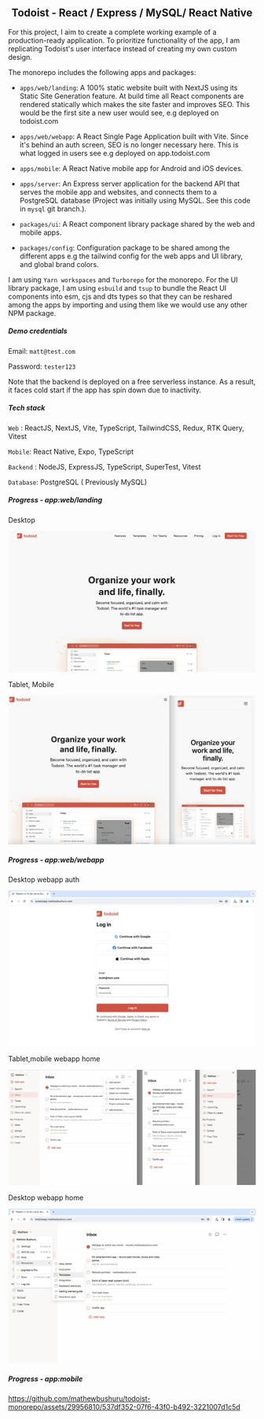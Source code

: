 <h2 align="center"> Todoist - React / Express / MySQL/ React Native </h2>

 For this project, I aim to create a complete working example of a production-ready application. To prioritize functionality of the app, I am replicating Todoist's user interface instead of creating my own custom design. 

 The monorepo includes the following apps and packages:

 - `apps/web/landing`: A 100% static website built with NextJS using its Static Site Generation feature. At build time all React components are rendered statically which makes the site faster and improves SEO. This would be the first site a new user would see, e.g deployed on todoist.com

 - `apps/web/webapp`: A React Single Page Application built with Vite. Since it's behind an auth screen, SEO is no longer necessary here. This is what logged in users see e.g deployed on app.todoist.com

 - `apps/mobile`: A React Native mobile app for Android and iOS devices.

 - `apps/server`: An Express server application for the backend API that serves the mobile app and websites, and connects them to a PostgreSQL database (Project was initially using MySQL. See this code in `mysql` git  branch.).

 - `packages/ui`: A React component library package shared by  the web and mobile apps.
 
 - `packages/config`: Configuration package to be shared among the different apps e.g the tailwind config for the web apps and UI library, and global brand colors.

 I am using `Yarn workspaces` and `Turborepo` for the monorepo. For the UI library package, I am using `esbuild` and `tsup` to bundle the React UI components into esm, cjs and dts types so that they can be reshared among the apps by importing and using them like we would use any other NPM package.

 ##### Demo credentials

 Email: `matt@test.com`

 Password: `tester123`

Note that the backend is deployed on a free serverless instance. As a result, it faces cold start if the app has spin down due to inactivity. 

 ##### Tech stack

`Web` : ReactJS, NextJS, Vite, TypeScript, TailwindCSS, Redux, RTK Query, Vitest

`Mobile`: React Native, Expo, TypeScript

`Backend` : NodeJS, ExpressJS, TypeScript, SuperTest, Vitest

`Database`:  PostgreSQL ( Previously MySQL)

##### Progress - app:web/landing

Desktop

![Desktop](./.github/docs/desktopProgress.jpg)

Tablet, Mobile

![Mobile](./.github/docs/ipadIphoneProgress.jpg) 

##### Progress - app:web/webapp

Desktop webapp auth

![Desktop](./.github/docs/desktop-login.jpg)

Tablet,mobile webapp home

![Mobile](./.github/docs/mobile-tablet-app.jpg)

Desktop webapp home

![Desktop](./.github/docs/desktop-app.jpg)

##### Progress - app:mobile

https://github.com/mathewbushuru/todoist-monorepo/assets/29956810/537df352-07f6-43f0-b492-3221007d1c5d
